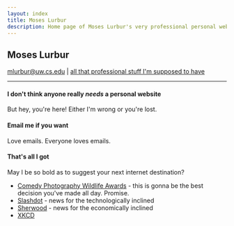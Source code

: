 ```yaml
---
layout: index
title: Moses Lurbur
description: Home page of Moses Lurbur's very professional personal website
---
```


## Moses Lurbur
mlurbur@uw.cs.edu | [all that professional stuff I'm supposed to have]({{url}}/cv.html)

------

#### I don't think anyone really _needs_ a personal website 
But hey, you're here! Either I'm wrong or you're lost.

#### Email me if you want
Love emails. Everyone loves emails.

#### That's all I got
May I be so bold as to suggest your next internet destination?

- [Comedy Photography Wildlife Awards](https://www.comedywildlifephoto.com/) - this is gonna be the best decision you've made all day. Promise.
- [Slashdot](https://slashdot.org/) - news for the technologically inclined
- [Sherwood](https://sherwood.news/) - news for the economically inclined
- [XKCD](https://xkcd.com/2456/)